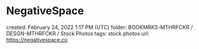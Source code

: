 # NegativeSpace

created: February 24, 2022 1:17 PM (UTC)
folder: BOOKMRKS-MTHRFCKR / DESGN-MTHRFCKR / Stock Photos
tags: stock photos
url: https://negativespace.co